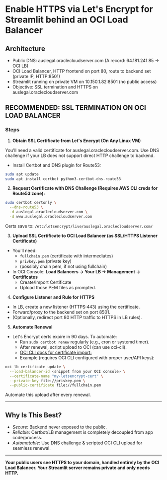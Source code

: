 # Enable HTTPS via Let's Encrypt for Streamlit behind an OCI Load Balancer

## Architecture

- Public DNS: auslegal.oraclecloudserver.com (A record: 64.181.241.85 → OCI LB)
- OCI Load Balancer, HTTP frontend on port 80, route to backend set (private IP, HTTP:8501)
- Streamlit running on private VM on 10.150.1.82:8501 (no public access)
- Objective: SSL termination and HTTPS on auslegal.oraclecloudserver.com

## RECOMMENDED: SSL TERMINATION ON OCI LOAD BALANCER

### Steps

1. **Obtain SSL Certificate from Let's Encrypt (On Any Linux VM)**

You'll need a valid certificate for auslegal.oraclecloudserver.com. Use DNS challenge if your LB does not support direct HTTP challenge to backend.
- Install Certbot and DNS plugin for Route53:

```sh
sudo apt update
sudo apt install certbot python3-certbot-dns-route53
```
2. **Request Certificate with DNS Challenge (Requires AWS CLI creds for Route53 zone):**

```sh
sudo certbot certonly \
  --dns-route53 \
  -d auslegal.oraclecloudserver.com \
  -d www.auslegal.oraclecloudserver.com
```
Certs save to: `/etc/letsencrypt/live/auslegal.oraclecloudserver.com/`

3. **Upload SSL Certificate to OCI Load Balancer (as SSL/HTTPS Listener Certificate)**

- You'll need:
  - `fullchain.pem` (certificate with intermediates)
  - `privkey.pem` (private key)
  - (possibly chain pem, if not using fullchain)
- In OCI Console: **Load Balancers → Your LB → Management → Certificates**  
  - Create/Import Certificate
  - Upload those PEM files as prompted.

4. **Configure Listener and Rule for HTTPS**

- In LB, create a new listener (HTTPS:443) using the certificate.
- Forward/proxy to the backend set on port 8501.
- (Optionally, redirect port 80 HTTP traffic to HTTPS in LB rules).

5. **Automate Renewal**

- Let's Encrypt certs expire in 90 days. To automate:
  - Run `sudo certbot renew` regularly (e.g., cron or systemd timer).
  - After renewal, script upload to OCI (can use oci-cli).
  - [OCI CLI docs for certificate import:](https://docs.oracle.com/en-us/iaas/tools/oci-cli/3.31.2/oci_cli_docs/cmdref/lb/certificate/create.html)
  - Example (requires OCI CLI configured with proper user/API keys):

```sh
oci lb certificate update \
  --load-balancer-id <snippet from your OCI console> \
  --certificate-name "my-letsencrypt-cert" \
  --private-key file://privkey.pem \
  --public-certificate file://fullchain.pem
```
Automate this upload after every renewal.

---

## Why Is This Best?

- *Secure*: Backend never exposed to the public.
- *Reliable*: Certbot/LB management is completely decoupled from app code/process.
- *Automatable*: Use DNS challenge & scripted OCI CLI upload for seamless renewal.

---

**Your public users see HTTPS to your domain, handled entirely by the OCI Load Balancer. Your Streamlit server remains private and only needs HTTP.**
